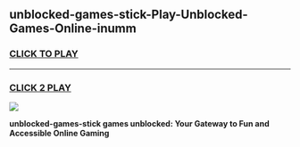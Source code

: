 
## unblocked-games-stick-Play-Unblocked-Games-Online-inumm
<h3>
<a href="https://premium76.site?title=unblocked-games-stick&ref=24A">CLICK TO PLAY</a></h3>
<hr>

<h3>
<a href="https://premium76.site?title=unblocked-games-stick&ref=24A">CLICK 2 PLAY</a>
  
</h3>

<a href="https://premium76.site?title=unblocked-games-stick&ref=24A"><img src="https://clearcache.store/games.png"></a>


**unblocked-games-stick games unblocked: Your Gateway to Fun and Accessible Online Gaming**
